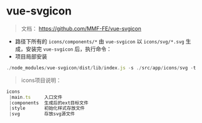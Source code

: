 # vue-svgicon

> 文档：
> https://github.com/MMF-FE/vue-svgicon

- 路径下所有的 `icons/components/*` 由 `vue-svgicon` 以 `icons/svg/*.svg` 生成，安装完 `vue-svgicon` 后，执行命令：
- 项目局部安装

```js
./node_modules/vue-svgicon/dist/lib/index.js -s ./src/app/icons/svg -t ./src/app/icons/components --ext ts --es6
```

> icons项目说明：
```js
icons
 |main.ts     入口文件
 |components  生成后的ext目标文件
 |style       初始化样式存放文件
 |svg         存放svg源文件
```
